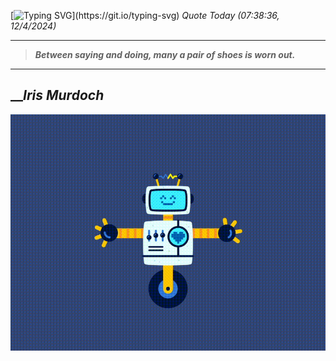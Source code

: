 [![Typing SVG](https://readme-typing-svg.herokuapp.com?font=Press+Start+2P&color=C2F784&size=35&width=900&height=100&lines=Hello+World%2C+I'm+Hung+!)](https://git.io/typing-svg) 
_Quote Today (07:38:36, 12/4/2024)_
___
>**_Between saying and doing, many a pair of shoes is worn out._**
___

## __**_Iris Murdoch_**

![RobotDance](src/assets/images/robot-dancing-dribble.gif?style=center)
